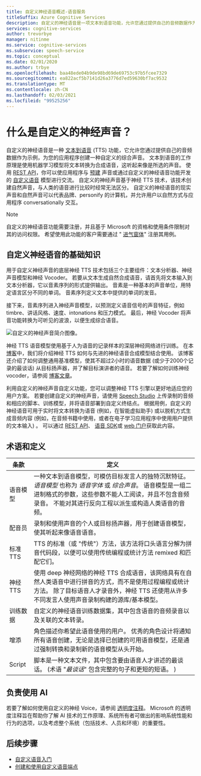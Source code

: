 ```yaml
---
title: 自定义神经语音概述-语音服务
titleSuffix: Azure Cognitive Services
description: 自定义的神经语音是一项文本到语音功能，允许您通过提供自己的音频数据作为示例，为您的应用程序创建一种自定义的合成声音。
services: cognitive-services
author: trevorbye
manager: nitinme
ms.service: cognitive-services
ms.subservice: speech-service
ms.topic: conceptual
ms.date: 02/01/2020
ms.author: trbye
ms.openlocfilehash: baa48ede04b9de98bd69de69753c97b5fcee7329
ms.sourcegitcommit: ea822acf5b7141d26a3776d7ed59630bf7ac9532
ms.translationtype: MT
ms.contentlocale: zh-CN
ms.lasthandoff: 02/03/2021
ms.locfileid: "99525256"
---
```

# <a name="what-is-custom-neural-voice"></a>什么是自定义的神经声音？

自定义的神经语音是一种 [文本到语音](https://docs.microsoft.com/azure/cognitive-services/speech-service/text-to-speech) (TTS) 功能，它允许您通过提供自己的音频数据作为示例，为您的应用程序创建一种自定义的综合声音。 文本到语音的工作原理是使用机器学习模型将文本转换为合成语音，这听起来像是所选的声音。 使用 [REST API](https://docs.microsoft.com/azure/cognitive-services/speech-service/rest-text-to-speech)，你可以使应用程序与 [预建](https://docs.microsoft.com/azure/cognitive-services/speech-service/language-support#neural-voices) 声音或通过自定义的神经语音功能开发的 [自定义语音](https://docs.microsoft.com/azure/cognitive-services/speech-service/how-to-custom-voice-prepare-data) 模型进行交流。 自定义的神经声音基于神经 TTS 技术，该技术创建自然声音，与人类的语音进行比较时经常无法区分。
自定义的神经语音的现实声音和自然声音可以代表品牌、personify 的计算机，并允许用户以自然方式与应用程序 conversationally 交互。

> [!NOTE]
> 自定义的神经语音功能需要注册，并且基于 Microsoft 的资格和使用条件限制对其的访问权限。 希望使用此功能的客户需要通过 " [进气窗体](https://aka.ms/customneural)" 注册其用例。

## <a name="the-basics-of-custom-neural-voice"></a>自定义神经语音的基础知识

用于自定义神经声音的底层神经 TTS 技术包括三个主要组件：文本分析器、神经声音模型和神经 Vocoder。 若要从文本生成自然合成语音，请首先将文本输入到文本分析器，它以音素序列的形式提供输出。 音素是一种基本的声音单位，用特定语言区分不同的单词。 音素序列定义文本中提供的单词的发音。 

接下来，音素序列进入神经声音模型，以预测定义语音信号的声音特征，例如 timbre、讲话风格、速度、intonations 和压力模式。 最后，神经 Vocoder 将声音功能转换为可听见的波浪，以便生成综合语音。

![自定义的神经声音简介图像。](./media/custom-voice/cnv-intro.png)

神经 TTS 语音模型使用基于人为语音的记录样本的深层神经网络进行训练。 在本 [博客](https://techcommunity.microsoft.com/t5/azure-ai/neural-text-to-speech-extends-support-to-15-more-languages-with/ba-p/1505911)中，我们将介绍神经 TTS 如何与先进的神经语音合成模型结合使用。 该博客还介绍了如何调整通用基准模型，使其不超过2小时的语音数据 (或少于2000个记录的最谈话) 从目标扬声器，并了解目标演讲者的语音。 若要了解如何训练神经 vocoder，请参阅 [博客文章](https://techcommunity.microsoft.com/t5/azure-ai/azure-neural-tts-upgraded-with-hifinet-achieving-higher-audio/ba-p/1847860)。

利用自定义的神经声音自定义功能，您可以调整神经 TTS 引擎以更好地适应您的用户方案。 若要创建自定义的神经声音，请使用 [Speech Studio](https://speech.microsoft.com/customvoice) 上传录制的音频和相应的脚本、训练模型，并将语音部署到自定义终结点。 根据用例，自定义的神经语音可用于实时将文本转换为语音 (例如，在智能虚拟助手) 或以脱机方式生成音频内容 (例如，在音频书籍中使用，或者在电子学习应用程序中使用用户提供的文本输入) 。 可以通过 [REST API](https://docs.microsoft.com/azure/cognitive-services/speech-service/rest-text-to-speech)、 [语音 SDK](https://docs.microsoft.com/azure/cognitive-services/speech-service/get-started-text-to-speech?tabs=script%2Cwindowsinstall&pivots=programming-language-csharp)或 [web 门户](https://speech.microsoft.com/audiocontentcreation)获取此内容。

## <a name="terms-and-definitions"></a>术语和定义

| **条款**      | **定义**                                                                                                                                                                                                                                                                                                                                                                                       |
|---------------|------------------------------------------------------------------------------------------------------------------------------------------------------------------------------------------------------------------------------------------------------------------------------------------------------------------------------------------------------------------------------------------------------|
| 语音模型   | 一种文本到语音模型，可模仿目标发言人的独特沉默特征。 *语音模型* 也称为 *语音字体* 或 *综合声音*。 语音模型是一组二进制格式的参数，这些参数不能人工阅读，并且不包含音频录音。 不能对其进行反向工程以派生或构造人类语音的音频。 |
| 配音员  | 录制和使用声音的个人或目标扬声器，用于创建语音模型，使其听起来像语音语音。                                                                                                                                                                                                                                                   |
| 标准 TTS  | TTS 的标准（或 "传统"）方法，该方法将口头语言分解为拼音代码段，以便可以使用传统编程或统计方法 remixed 和匹配它们。                                                                                                                                                                                                    |
| 神经 TTS    | 使用 deep 神经网络的神经 TTS 合成语音，该网络具有在自然人类语音中进行拼音的方式，而不是使用过程编程或统计方法。 除了目标语音人才录音外，神经 TTS 还使用从许多不同发言人使用声音录制构建的源库/基本模型。          |
| 训练数据 | 自定义的神经语音训练数据集，其中包含语音的音频录音以及关联的文本转录。                                                                                                                                                                                                                                                               |
| 增添       | 角色描述你希望此语音使用的用户。 优秀的角色设计将通知所有语音创建，无论是选择已创建的可用语音模型，还是通过强制转换和录制新的语音模型从头开始。                                                                                                |
| Script        | 脚本是一种文本文件，其中包含要由语音人才讲述的最谈话。  (术语 "*最谈话*" 包含完整的句子和更短的短语。 )                                                                                                                                                                                                                                |

## <a name="responsible-use-of-ai"></a>负责使用 AI

若要了解如何使用自定义的神经 Voice，请参阅 [透明度注释](/legal/cognitive-services/speech-service/custom-neural-voice/transparency-note-custom-neural-voice?context=/azure/cognitive-services/speech-service/context/context)。 Microsoft 的透明度注释旨在帮助你了解 AI 技术的工作原理、系统所有者可做出的影响系统性能和行为的选项，以及考虑整个系统（包括技术、人员和环境）的重要性。

## <a name="next-steps"></a>后续步骤

* [自定义语音入门](how-to-custom-voice.md)
* [创建和使用自定义语音端点](how-to-custom-voice-create-voice.md)